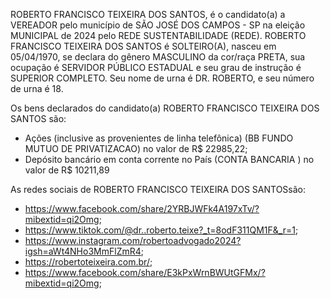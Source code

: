 ROBERTO FRANCISCO TEIXEIRA DOS SANTOS, é o candidato(a) a VEREADOR pelo município de SÃO JOSÉ DOS CAMPOS - SP na eleição MUNICIPAL de 2024 pelo REDE SUSTENTABILIDADE (REDE). ROBERTO FRANCISCO TEIXEIRA DOS SANTOS é SOLTEIRO(A), nasceu em 05/04/1970, se declara do gênero MASCULINO da cor/raça PRETA, sua ocupação é SERVIDOR PÚBLICO ESTADUAL e seu grau de instrução é SUPERIOR COMPLETO. Seu nome de urna é DR. ROBERTO, e seu número de urna é 18.

Os bens declarados do candidato(a) ROBERTO FRANCISCO TEIXEIRA DOS SANTOS são: 
- Ações (inclusive as provenientes de linha telefônica) (BB FUNDO MUTUO DE PRIVATIZACAO) no valor de R$ 22985,22;
- Depósito bancário em conta corrente no País (CONTA BANCARIA ) no valor de R$ 10211,89

As redes sociais de ROBERTO FRANCISCO TEIXEIRA DOS SANTOSsão:
- https://www.facebook.com/share/2YRBJWFk4A197xTv/?mibextid=qi2Omg;
- https://www.tiktok.com/@dr..roberto.teixe?_t=8odF311QM1F&_r=1;
- https://www.instagram.com/robertoadvogado2024?igsh=aWt4NHo3MmFlZmR4;
- https://robertoteixeira.com.br/;
- https://www.facebook.com/share/E3kPxWrnBWUtGFMx/?mibextid=qi2Omg;